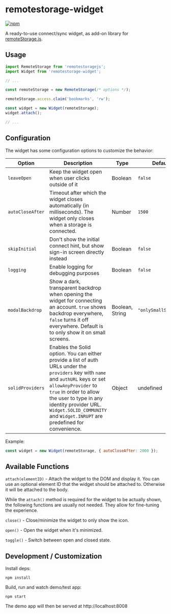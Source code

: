 # remotestorage-widget

[![npm](https://img.shields.io/npm/v/remotestorage-widget.svg)](https://www.npmjs.com/package/remotestorage-widget)

A ready-to-use connect/sync widget, as add-on library for
[remoteStorage.js](https://github.com/remotestorage/remotestorage.js/).

## Usage

```js
import RemoteStorage from 'remotestoragejs';
import Widget from 'remotestorage-widget';

// ...

const remoteStorage = new RemoteStorage(/* options */);

remoteStorage.access.claim('bookmarks', 'rw');

const widget = new Widget(remoteStorage);
widget.attach();

// ...
```

## Configuration

The widget has some configuration options to customize the behavior:

| Option | Description | Type | Default |
|---|---|---|---|
| `leaveOpen` | Keep the widget open when user clicks outside of it | Boolean | `false` |
| `autoCloseAfter` | Timeout after which the widget closes automatically (in milliseconds). The widget only closes when a storage is connected. | Number | `1500` |
| `skipInitial` | Don't show the initial connect hint, but show sign-in screen directly instead | Boolean | `false` |
| `logging` | Enable logging for debugging purposes | Boolean | `false` |
| `modalBackdrop` | Show a dark, transparent backdrop when opening the widget for connecting an account. `true` shows backdrop everywhere, `false` turns it off everywhere. Default is to only show it on small screens. | Boolean, String | `"onlySmallScreens"` |
| `solidProviders` | Enables the Solid option. You can either provide a list of auth URLs under the `providers` key with `name` and `authURL` keys or set `allowAnyProvider` to `true` in order to allow the user to type in any identity provider URL. `Widget.SOLID_COMMUNITY` and `Widget.INRUPT` are predefined for convenience. | Object | undefined |

Example:

```js
const widget = new Widget(remoteStorage, { autoCloseAfter: 2000 });
```

## Available Functions

`attach(elementID)` - Attach the widget to the DOM and display it. You can
use an optional element ID that the widget should be attached to.
Otherwise it will be attached to the body.

While the `attach()` method is required for the widget to be actually
shown, the following functions are usually not needed. They allow for
fine-tuning the experience.

`close()` - Close/minimize the widget to only show the icon.

`open()` - Open the widget when it's minimized.

`toggle()` - Switch between open and closed state.

## Development / Customization

Install deps:

    npm install

Build, run and watch demo/test app:

    npm start

The demo app will then be served at http://localhost:8008

